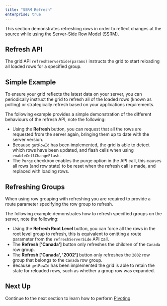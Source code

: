 ```yaml
---
title: "SSRM Refresh"
enterprise: true
---
```

This section demonstrates refreshing rows in order to reflect changes at the source while using the Server-Side Row Model (SSRM).

## Refresh API

The grid API `refreshServerSide(params)` instructs the grid to start reloading all loaded rows for a specified group.

<api-documentation source='grid-api/api.json' section='serverSideRowModel' names='["refreshServerSide"]' config='{"overrideBottomMargin":"0rem"}' ></api-documentation>


## Simple Example

To ensure your grid reflects the latest data on your server, you can periodically instruct the grid to refresh all of the loaded rows (known as polling) or strategically refresh based on your applications requirements.

The following example provides a simple demonstration of the different behaviours of the refresh API, note the following:
 - Using the <b>Refresh</b> button, you can request that all the rows are requested from the server again, bringing them up to date with the server version.
 - Because `getRowId` has been implemented, the grid is able to detect which rows have been updated, and flash cells when using `enableCellChangeFlash`.
 - The `Purge` checkbox enables the purge option in the API call, this causes all rows (and row state) to be reset when the refresh call is made, and replaced with loading rows.


<grid-example title='Simple Example' name='refreshing-the-grid' type='generated' options='{ "enterprise": true, "exampleHeight": 615, "extras": ["alasql"], "modules": ["serverside", "rowgrouping"] }'></grid-example>

## Refreshing Groups
When using row grouping with refreshing you are required to provide a route parameter specifying the row group to refresh.

The following example demonstrates how to refresh specified groups on the server, note the following:
 - Using the <b>Refresh Root Level</b> button, you can force all the rows in the root level group to refresh, this is equivalent to omitting a route parameter from the `refreshServerSide` API call.
 - The <b>Refresh ['Canada']</b> button only refreshes the children of the `Canada` row group.
 - The <b>Refresh ['Canada', '2002']</b> button only refreshes the `2002` row group that belongs to the `Canada` row group.
 - Because `getRowId` has been implemented the grid is able to retain the state for reloaded rows, such as whether a group row was expanded. 

<grid-example title='Refreshing Groups' name='refreshing-the-groups' type='generated' options='{ "enterprise": true, "exampleHeight": 615, "extras": ["alasql"], "modules": ["serverside", "rowgrouping"] }'></grid-example>

## Next Up

Continue to the next section to learn how to perform [Pivoting](/server-side-model-pivoting/).

